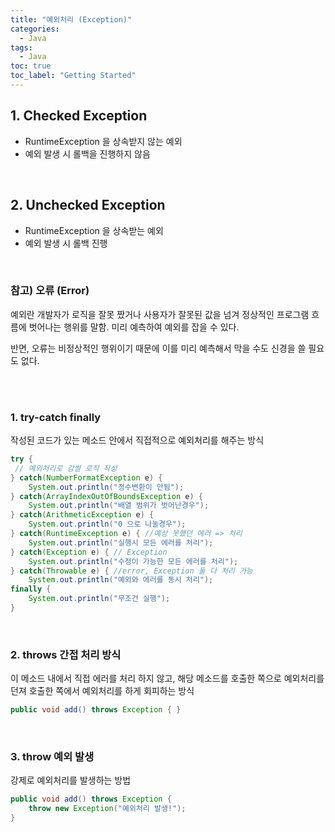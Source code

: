 ```yaml
---
title: "예외처리 (Exception)"
categories:
  - Java
tags:
  - Java
toc: true
toc_label: "Getting Started"
---
```



## 1. Checked Exception

- RuntimeException 을 상속받지 않는 예외
- 예외 발생 시 롤백을 진행하지 않음

<br>

## 2. Unchecked Exception

- RuntimeException 을 상속받는 예외
- 예외 발생 시 롤백 진행

<br>

### 참고) 오류 (Error)

예외란 개발자가 로직을 잘못 짰거나 사용자가 잘못된 값을 넘겨 정상적인 프로그램 흐름에 벗어나는 행위를 말함. 미리 예측하여 예외를 잡을 수 있다.

반면, 오류는 비정상적인 행위이기 때문에 이를 미리 예측해서 막을 수도 신경을 쓸 필요도 없다.

<br>
<br>

### 1. try-catch finally

작성된 코드가 있는 메소드 안에서 직접적으로 예외처리를 해주는 방식

```java
try {
 // 예외처리로 감쌀 로직 작성
} catch(NumberFormatException e) {
	System.out.println("정수변환이 안됨");
} catch(ArrayIndexOutOfBoundsException e) {
	System.out.println("배열 범위가 벗어난경우");
} catch(ArithmeticException e) {
	System.out.println("0 으로 나눌경우");
} catch(RuntimeException e) { //예상 못했던 에러 => 처리
	System.out.println("실행시 모든 에러를 처리");
} catch(Exception e) { // Exception
	System.out.println("수정이 가능한 모든 에러를 처리");
} catch(Throwable e) { //error, Exception 둘 다 처리 가능
	System.out.println("예외와 에러를 동시 처리");
finally {
	System.out.println("무조건 실행");
}
```

<br>

### 2. throws 간접 처리 방식

이 메소드 내에서 직접 에러를 처리 하지 않고, 해당 메소드를 호출한 쪽으로 예외처리를 던져 호출한 쪽에서 예외처리를 하게 회피하는 방식

```java
public void add() throws Exception { }
```

<br>

### 3. throw 예외 발생

강제로 예외처리를 발생하는 방법

```java
public void add() throws Exception {
	throw new Exception("예외처리 발생!");
}
```
